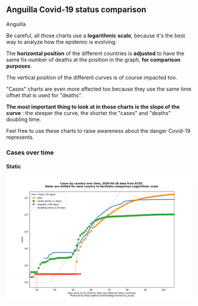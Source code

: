 ## Anguilla Covid-19 status comparison 

Anguilla



Be careful, all those charts use a **logarithmic scale**, because it's the best way to analyze how the epidemic is evolving.
 
The **horizontal position** of the different countries is **adjusted** to have the same fix number of deaths at the position in the graph, **for comparison purposes**.

The vertical position of the different curves is of course impacted too.

"Cases" charts are even more affected too because they use the same time offset that is used for "deaths".

**The most important thing to look at in those charts is the slope of the curve** : the steeper the curve, the shorter the "cases" and "deaths" doubling time.

Feel free to use these charts to raise awareness about the danger Covid-19 represents. 


 
### Cases over time
 
#### Static
![Anguilla covid-19 cases static chart](https://raw.githubusercontent.com/madlag/coronavirus_study/master/notebooks/graphs/2020-04-28/countries/Anguilla/2020-04-28_Anguilla_cases.png "Anguilla covid-19 cases static chart")   

